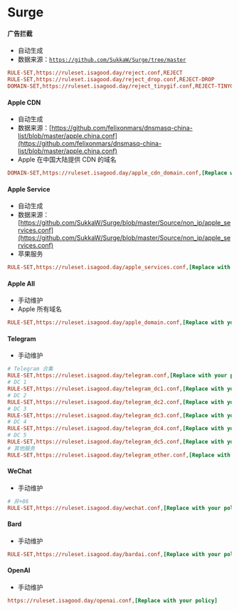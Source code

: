 # Surge

#### 广告拦截
- 自动生成
- 数据来源：[`https://github.com/SukkaW/Surge/tree/master`](https://github.com/SukkaW/Surge/tree/master)
```ini
RULE-SET,https://ruleset.isagood.day/reject.conf,REJECT
RULE-SET,https://ruleset.isagood.day/reject_drop.conf,REJECT-DROP
DOMAIN-SET,https://ruleset.isagood.day/reject_tinygif.conf,REJECT-TINYGIF
```

#### Apple CDN
- 自动生成
- 数据来源：[https://github.com/felixonmars/dnsmasq-china-list/blob/master/apple.china.conf](https://github.com/felixonmars/dnsmasq-china-list/blob/master/apple.china.conf)
- Apple 在中国大陆提供 CDN 的域名
```ini
DOMAIN-SET,https://ruleset.isagood.day/apple_cdn_domain.conf,[Replace with your policy]
```

#### Apple Service
- 自动生成
- 数据来源：[https://github.com/SukkaW/Surge/blob/master/Source/non_ip/apple_services.conf](https://github.com/SukkaW/Surge/blob/master/Source/non_ip/apple_services.conf)
- 苹果服务
```ini
RULE-SET,https://ruleset.isagood.day/apple_services.conf,[Replace with your policy],extended-matching
```

#### Apple All
- 手动维护
- Apple 所有域名
```ini
RULE-SET,https://ruleset.isagood.day/apple_domain.conf,[Replace with your policy],extended-matching
```

#### Telegram
- 手动维护
```ini
# Telegram 合集
RULE-SET,https://ruleset.isagood.day/telegram.conf,[Replace with your policy]
# DC 1
RULE-SET,https://ruleset.isagood.day/telegram_dc1.conf,[Replace with your policy]
# DC 2
RULE-SET,https://ruleset.isagood.day/telegram_dc2.conf,[Replace with your policy]
# DC 3
RULE-SET,https://ruleset.isagood.day/telegram_dc3.conf,[Replace with your policy]
# DC 4
RULE-SET,https://ruleset.isagood.day/telegram_dc4.conf,[Replace with your policy]
# DC 5
RULE-SET,https://ruleset.isagood.day/telegram_dc5.conf,[Replace with your policy]
# 其他服务
RULE-SET,https://ruleset.isagood.day/telegram_other.conf,[Replace with your policy]
```

#### WeChat
- 手动维护
```ini
# 非+86
RULE-SET,https://ruleset.isagood.day/wechat.conf,[Replace with your policy]
```

#### Bard
- 手动维护
```ini
RULE-SET,https://ruleset.isagood.day/bardai.conf,[Replace with your policy]
```
#### OpenAI
- 手动维护
```ini
https://ruleset.isagood.day/openai.conf,[Replace with your policy]
```

